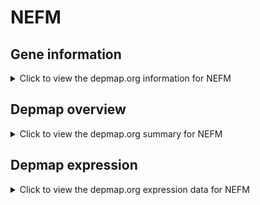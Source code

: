 <h1>NEFM</h1>

<h2>Gene information</h2>
<details>
  <summary>Click to view the depmap.org information for NEFM</summary>
  <iframe src="https://depmap.org/portal/gene/NEFM?tab=about" style="border:none;width:100%;height:800px"></iframe>
</details>

<h2>Depmap overview</h2>
<details>
  <summary>Click to view the depmap.org summary for NEFM</summary>
  <iframe src="https://depmap.org/portal/gene/NEFM?tab=overview" style="border:none;width:100%;height:800px"></iframe>
</details>

<h2>Depmap expression</h2>
<details>
  <summary>Click to view the depmap.org expression data for NEFM</summary>
  <iframe src="https://depmap.org/portal/gene/NEFM?tab=characterization" style="border:none;width:100%;height:800px"></iframe>
</details>


<!--
<h2>Reactome Pathway diagram</h2>
<details>
  <summary>Click to view Reactome pathway for NEFM</summary>
  PNAME
</details>
-->


